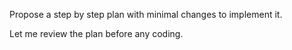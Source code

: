 Propose a step by step plan with minimal changes to implement it.

Let me review the plan before any coding.
